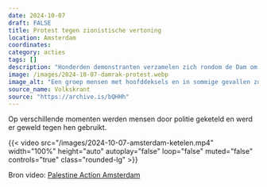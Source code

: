 ```yaml
---
date: 2024-10-07
draft: FALSE
title: Protest tegen zionistische vertoning
location: Amsterdam
coordinates: 
category: acties
tags: []
description: "Honderden demonstranten verzamelen zich rondom de Dam om te protesteren tegen een viering van het zogenaamde 'Israël' die op het plein zou plaatsvinden. De politie duwt de demonstranten van het plein af, het Damrak op. Uiteindelijk werden zo'n driehonderd mensen aangehouden."
image: /images/2024-10-07-damrak-protest.webp
image_alt: "Een groep mensen met hoofddeksels en in sommige gevallen zonnebrillen op wordt midden op straat geconfronteerd door politieknuppels en -schilden. In de achtergrond stijgt een groene rookpluim op."
source_name: Volkskrant
source: "https://archive.is/bQHHh"
---
```

Op verschillende momenten werden mensen door politie geketeld en werd er geweld tegen hen gebruikt.

{{< video src="/images/2024-10-07-amsterdam-ketelen.mp4" width="100%" height="auto" autoplay="false" loop="false" muted="false" controls="true" class="rounded-lg" >}} 

Bron video: [Palestine Action Amsterdam](https://imginn.com/p/DA2_Bk1IZOh/)